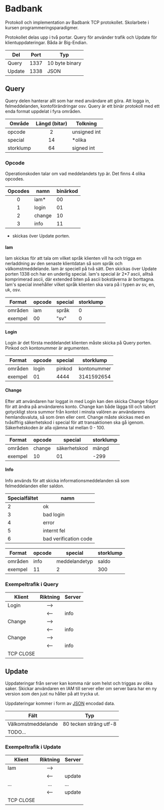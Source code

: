 Badbank
=======

Protokoll och implementation av Badbank TCP protokollet. Skolarbete i kursen programmeringsparadigmer.

Protokollet delas upp i två portar. Query för använder trafik och Update för klientuppdateringar. Båda är Big-Endian.

| Del    | Port | Typ            |
| -----  | ---- | -------------- |
| Query  | 1337 | 10 byte binary |
| Update | 1338 | JSON           |

## Query

Query delen hanterar allt som har med användare att göra. Att logga in, felmeddelanden, kontoförändringar osv. Query är ett binär protokoll med ett enda format uppdelat i fyra områden.

| Område    | Längd (bitar) | Tolkning     |
| --------- | :-----------: | ------------ |
| opcode    | 2             | unsigned int |
| special   | 14            | *olika       |
| storklump | 64            | signed int   |

### Opcode
Operationskoden talar om vad meddelandets typ är. Det finns 4 olika opcodes.

| Opcodes | namn   | binärkod |
| :-----: | ------ | -------- |
| 0       | iam*   | 00       |
| 1       | login  | 01       |
| 2       | change | 10       |
| 3       | info   | 11       |
* skickas över Update porten. 

#### Iam
Iam skickas för att tala om vilket språk klienten vill ha och trigga en nerladdning av den senaste klientdatan så som språk och välkomstmeddelande. 
Iam är speciell på två sätt. Den skickas över Update porten 1338 och har en underlig special. Iam's special är 2*7 ascii, alltså komprimerad ascii, där extended biten på ascii bokstäverna är borttagna. Iam's special innehåller vilket språk klienten ska vara på i typen av sv, en, uk, osv.

| Format  | opcode | special | storklump |
| ------- | ------ | ------- | --------- |
| områden | iam    | språk   | 0         |
| exempel | 00     | "sv"    | 0         |

#### Login
Login är det första meddelandet klienten måste skicka på Query porten. Pinkod och kontonummer är argumenten.

| Format  | opcode | special | storklump   |
| ------- | ------ | ------- | ----------- |
| områden | login  | pinkod  | kontonummer |
| exempel | 01     | 4444    | 3141592654  |

#### Change
Efter att användaren har loggat in med Login kan den skicka Change frågor för att ändra på användarens konto. Change kan både lägga till och tabort gotyckligt stora summor från kontot i minsta valören av användarens hemlandsvaluta, så som ören eller cent. Change måste skickas med en tvåsiffrig säkerhetskod i special för att transaktionen ska gå igenom. Säkerhetskoden är alla ojämna tal mellan 0 - 100.

| Format  | opcode | special      | storklump |
| ------- | ------ | ------------ | --------- |
| områden | change | säkerhetskod | mängd     |
| exempel | 10     | 01           | -299      |

#### Info
Info används för att skicka informationsmeddelanden så som felmeddelanden eller saldon.

| Specialfältet | namn                  |
| ------------- | --------------------- |
| 2             | ok                    | 
| 3             | bad login             |
| 4             | error                 |
| 5             | internt fel           |
| 6             | bad verification code |

| Format  | opcode | special       | storklump |
| ------- | ------ | ------------  | --------- |
| områden | info   | meddelandetyp | saldo     |
| exempel | 11     | 2             | 300       |


### Exempeltrafik i Query

| Klient    | Riktning | Server |
| --------- | :------: | ------ |
| Login     | -->      |        |
|           | <--      | info   |
| Change    | -->      |        |
|           | <--      | info   |
| Change    | -->      |        |
|           | <--      | info   |
| TCP CLOSE |          |        |


## Update
Uppdateringar från server kan komma när som helst och triggas av olika saker. Skickar användaren en IAM till server eller om server bara har en ny version som den just nu håller på att trycka ut.

Uppdateringar kommer i form av [JSON](http://www.json.org/) encodad data.

| Fält               | Typ                    |
| ------------------ | ---------------------- |
| Välkomstmeddelande | 80 tecken sträng utf-8 |
| TODO...            |                        |

### Exempeltrafik i Update

| Klient    | Riktning | Server |
| --------- | :------: | ------ | 
| Iam       | -->      |        |
|           | <--      | update |
| ...       | ...      | ...    |
|           | <--      | update |
| TCP CLOSE |          |        |